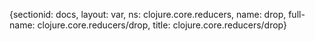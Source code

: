 {sectionid: docs, layout: var, ns: clojure.core.reducers, name: drop, full-name: clojure.core.reducers/drop,
  title: clojure.core.reducers/drop}
